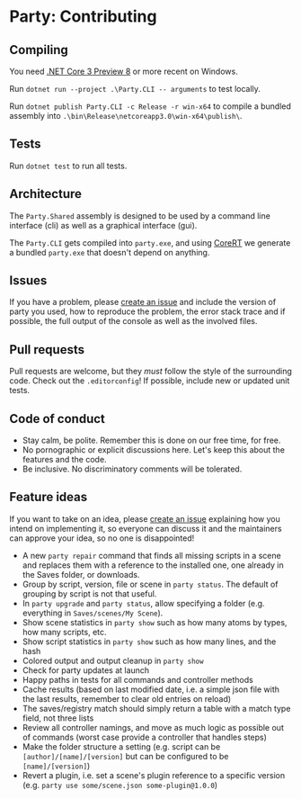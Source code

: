 # Party: Contributing

## Compiling

You need [.NET Core 3 Preview 8](https://dotnet.microsoft.com/download/dotnet-core) or more recent on Windows.

Run `dotnet run --project .\Party.CLI -- arguments` to test locally.

Run `dotnet publish Party.CLI -c Release -r win-x64` to compile a bundled assembly into `.\bin\Release\netcoreapp3.0\win-x64\publish\`.

## Tests

Run `dotnet test` to run all tests.

## Architecture

The `Party.Shared` assembly is designed to be used by a command line interface (cli) as well as a graphical interface (gui).

The `Party.CLI` gets compiled into `party.exe`, and using [CoreRT](https://github.com/dotnet/corert) we generate a bundled `party.exe` that doesn't depend on anything.

## Issues

If you have a problem, please [create an issue](https://github.com/vam-community/vam-party/issues/new) and include the version of party you used, how to reproduce the problem, the error stack trace and if possible, the full output of the console as well as the involved files.

## Pull requests

Pull requests are welcome, but they _must_ follow the style of the surrounding code. Check out the `.editorconfig`! If possible, include new or updated unit tests.

## Code of conduct

- Stay calm, be polite. Remember this is done on our free time, for free.
- No pornographic or explicit discussions here. Let's keep this about the features and the code.
- Be inclusive. No discriminatory comments will be tolerated.

## Feature ideas

If you want to take on an idea, please [create an issue](https://github.com/vam-community/vam-party/issues/new) explaining how you intend on implementing it, so everyone can discuss it and the maintainers can approve your idea, so no one is disappointed!

- A new `party repair` command that finds all missing scripts in a scene and replaces them with a reference to the installed one, one already in the Saves folder, or downloads.
- Group by script, version, file or scene in `party status`. The default of grouping by script is not that useful.
- In `party upgrade` and `party status`, allow specifying a folder (e.g. everything in `Saves/scenes/My Scene`).
- Show scene statistics in `party show` such as how many atoms by types, how many scripts, etc.
- Show script statistics in `party show` such as how many lines, and the hash
- Colored output and output cleanup in `party show`
- Check for party updates at launch
- Happy paths in tests for all commands and controller methods
- Cache results (based on last modified date, i.e. a simple json file with the last results, remember to clear old entries on reload)
- The saves/registry match should simply return a table with a match type field, not three lists
- Review all controller namings, and move as much logic as possible out of commands (worst case provide a controller that handles steps)
- Make the folder structure a setting (e.g. script can be `[author]/[name]/[version]` but can be configured to be `[name]/[version]`)
- Revert a plugin, i.e. set a scene's plugin reference to a specific version (e.g. `party use some/scene.json some-plugin@1.0.0`)
